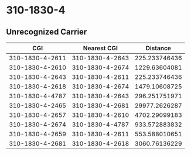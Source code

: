 # 310-1830-4
## Unrecognized Carrier


| CGI | Nearest CGI | Distance |
|-----|-------------|----------|
| 310-1830-4-2611 | 310-1830-4-2643 | 225.233746436 |
| 310-1830-4-2610 | 310-1830-4-2674 | 1229.63604081 |
| 310-1830-4-2643 | 310-1830-4-2611 | 225.233746436 |
| 310-1830-4-2618 | 310-1830-4-2674 | 1479.10608725 |
| 310-1830-4-4787 | 310-1830-4-2643 | 296.251751971 |
| 310-1830-4-2465 | 310-1830-4-2681 | 29977.2626287 |
| 310-1830-4-2657 | 310-1830-4-2610 | 4702.29099183 |
| 310-1830-4-2674 | 310-1830-4-4787 | 933.572883832 |
| 310-1830-4-2659 | 310-1830-4-2611 | 553.588010651 |
| 310-1830-4-2681 | 310-1830-4-2618 | 3060.76136229 |
